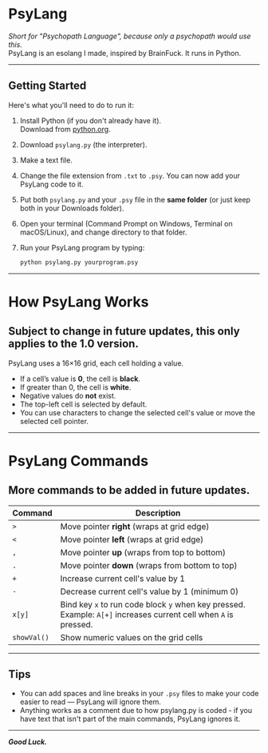 # PsyLang

_Short for "Psychopath Language", because only a psychopath would use this._  
PsyLang is an esolang I made, inspired by BrainFuck. It runs in Python.

---

## Getting Started

Here's what you'll need to do to run it:

1. Install Python (if you don't already have it).  
   Download from [python.org](https://python.org/downloads).

2. Download `psylang.py` (the interpreter).

3. Make a text file.

4. Change the file extension from `.txt` to `.psy`. You can now add your PsyLang code to it.

5. Put both `psylang.py` and your `.psy` file in the **same folder** (or just keep both in your Downloads folder).

6. Open your terminal (Command Prompt on Windows, Terminal on macOS/Linux), and change directory to that folder.  

7. Run your PsyLang program by typing:

   ```bash
   python psylang.py yourprogram.psy

---

# How PsyLang Works
## Subject to change in future updates, this only applies to the 1.0 version.
PsyLang uses a 16×16 grid, each cell holding a value.  
- If a cell’s value is **0**, the cell is **black**.  
- If greater than 0, the cell is **white**.  
- Negative values do **not** exist.  
- The top-left cell is selected by default.  
- You can use characters to change the selected cell's value or move the selected cell pointer.

---

# PsyLang Commands
## More commands to be added in future updates.
| Command    | Description                                                               |
|------------|---------------------------------------------------------------------------|
| `>`        | Move pointer **right** (wraps at grid edge)                              |
| `<`        | Move pointer **left** (wraps at grid edge)                               |
| `,`        | Move pointer **up** (wraps from top to bottom)                           |
| `.`        | Move pointer **down** (wraps from bottom to top)                         |
| `+`        | Increase current cell's value by 1                                       |
| `-`        | Decrease current cell's value by 1 (minimum 0)                           |
| `x[y]`     | Bind key `x` to run code block `y` when key pressed. <br>Example: `A[+]` increases current cell when `A` is pressed. |
| `showVal()`| Show numeric values on the grid cells                                    |

---

## Tips

- You can add spaces and line breaks in your `.psy` files to make your code easier to read — PsyLang will ignore them.
- Anything works as a comment due to how psylang.py is coded - if you have text that isn't part of the main commands, PsyLang ignores it.
 
---

***Good Luck.***
